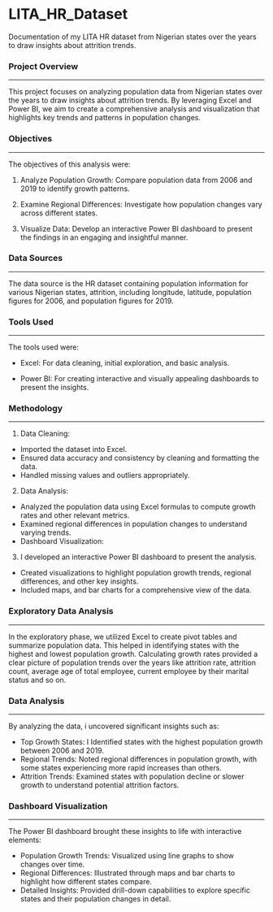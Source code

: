 # LITA_HR_Dataset
Documentation of my LITA HR dataset from Nigerian states over the years to draw insights about attrition trends.

### Project Overview
---

This project focuses on analyzing population data from Nigerian states over the years to draw insights about attrition trends. By leveraging Excel and Power BI, we aim to create a comprehensive analysis and visualization that highlights key trends and patterns in population changes.

### Objectives
---

The objectives of this analysis were:

1. Analyze Population Growth: Compare population data from 2006 and 2019 to identify growth patterns.

2. Examine Regional Differences: Investigate how population changes vary across different states.

3. Visualize Data: Develop an interactive Power BI dashboard to present the findings in an engaging and insightful manner.

### Data Sources
---

The data source is the HR dataset containing population information for various Nigerian states, attrition, including longitude, latitude, population figures for 2006, and population figures for 2019.

### Tools Used
---
The tools used were:

- Excel: For data cleaning, initial exploration, and basic analysis.

- Power BI: For creating interactive and visually appealing dashboards to present the insights.

### Methodology
---
1. Data Cleaning:

- Imported the dataset into Excel.
- Ensured data accuracy and consistency by cleaning and formatting the data.
- Handled missing values and outliers appropriately.

2. Data Analysis:

- Analyzed the population data using Excel formulas to compute growth rates and other relevant metrics.
- Examined regional differences in population changes to understand varying trends.
- Dashboard Visualization:

3. I developed an interactive Power BI dashboard to present the analysis.

- Created visualizations to highlight population growth trends, regional differences, and other key insights. 
- Included maps, and bar charts for a comprehensive view of the data.

### Exploratory Data Analysis
---
In the exploratory phase, we utilized Excel to create pivot tables and summarize population data. This helped in identifying states with the highest and lowest population growth. Calculating growth rates provided a clear picture of population trends over the years like attrition rate, attrition count, average age of total employee, current employee by their marital status and so on.

### Data Analysis
---

By analyzing the data, i uncovered significant insights such as:

- Top Growth States: I Identified states with the highest population growth between 2006 and 2019.
- Regional Trends: Noted regional differences in population growth, with some states experiencing more rapid increases than others.
- Attrition Trends: Examined states with population decline or slower growth to understand potential attrition factors.

### Dashboard Visualization
---
The Power BI dashboard brought these insights to life with interactive elements:
- Population Growth Trends: Visualized using line graphs to show changes over time.
- Regional Differences: Illustrated through maps and bar charts to highlight how different states compare.
- Detailed Insights: Provided drill-down capabilities to explore specific states and their population changes in detail.

